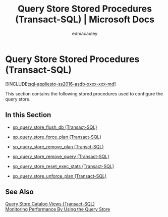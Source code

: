 ﻿---
title: "Query Store Stored Procedures (Transact-SQL) | Microsoft Docs"
ms.custom: ""
ms.date: "03/29/2016"
ms.prod: "sql-non-specified"
ms.prod_service: "database-engine, sql-database"
ms.service: ""
ms.component: "system-stored-procedures"
ms.reviewer: ""
ms.suite: "sql"
ms.technology: 
  - "database-engine"
ms.tgt_pltfrm: ""
ms.topic: "language-reference"
dev_langs: 
  - "TSQL"
helpviewer_keywords: 
  - "system stored procedures [SQL Server], query store"
  - "stored procedures [SQL Server], query store"
  - "query store [SQL Server], stored procedures"
ms.assetid: 9bddbb74-e67a-43e3-b89e-896c498e53cb
caps.latest.revision: 6
author: "edmacauley"
ms.author: "edmaca"
manager: "craigg"
ms.workload: "Inactive"
monikerRange: "= azuresqldb-current || >= sql-server-2016 || = sqlallproducts-allversions"
---
# Query Store Stored Procedures (Transact-SQL)
[!INCLUDE[tsql-appliesto-ss2016-asdb-xxxx-xxx-md](../../includes/tsql-appliesto-ss2016-asdb-xxxx-xxx-md.md)]

  This section contains the following stored procedures used to configure the query store.  
  
## In this Section  
  
-   [sp_query_store_flush_db &#40;Transact-SQL&#41;](../../relational-databases/system-stored-procedures/sp-query-store-flush-db-transact-sql.md)  
  
-   [sp_query_store_force_plan &#40;Transact-SQL&#41;](../../relational-databases/system-stored-procedures/sp-query-store-force-plan-transact-sql.md)  
  
-   [sp_query_store_remove_plan &#40;Transct-SQL&#41;](../../relational-databases/system-stored-procedures/sp-query-store-remove-plan-transct-sql.md)  
  
-   [sp_query_store_remove_query &#40;Transact-SQL&#41;](../../relational-databases/system-stored-procedures/sp-query-store-remove-query-transact-sql.md)  
  
-   [sp_query_store_reset_exec_stats &#40;Transact-SQL&#41;](../../relational-databases/system-stored-procedures/sp-query-store-reset-exec-stats-transact-sql.md)  
  
-   [sp_query_store_unforce_plan &#40;Transact-SQL&#41;](../../relational-databases/system-stored-procedures/sp-query-store-unforce-plan-transact-sql.md)  
  
## See Also  
 [Query Store Catalog Views &#40;Transact-SQL&#41;](../../relational-databases/system-catalog-views/query-store-catalog-views-transact-sql.md)   
 [Monitoring Performance By Using the Query Store](../../relational-databases/performance/monitoring-performance-by-using-the-query-store.md)  
  
  
